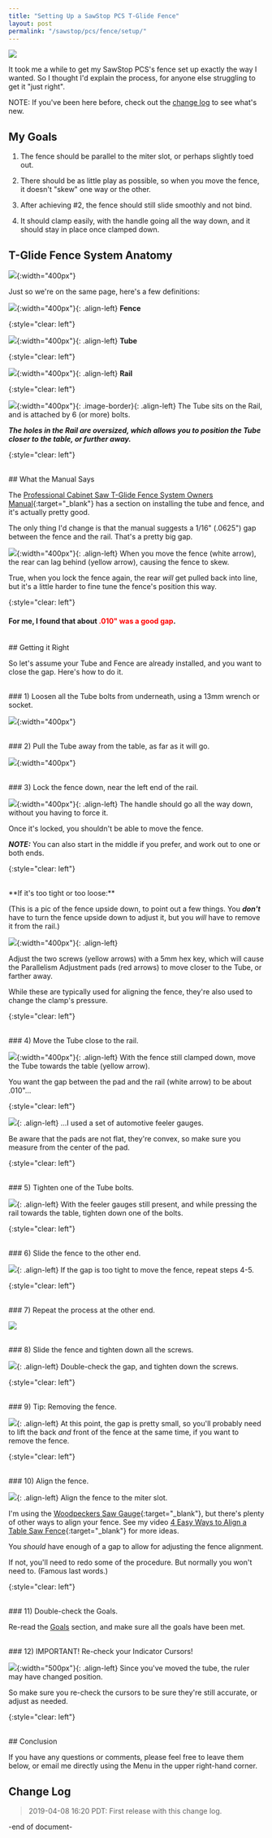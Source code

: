 ```yaml
---
title: "Setting Up a SawStop PCS T-Glide Fence"
layout: post
permalink: "/sawstop/pcs/fence/setup/"
---
```

![](2019-04-08-00.jpg)

It took me a while to get my SawStop PCS's fence set up exactly the way I wanted. So I thought I'd explain the process, for anyone else struggling to get it "just right".

NOTE: If you've been here before, check out the [change log](#change-log) to see what's new.

## My Goals

1. The fence should be parallel to the miter slot, or perhaps slightly toed out.

2. There should be as little play as possible, so when you move the fence, it doesn't "skew" one way or the other.

3. After achieving #2, the fence should still slide smoothly and not bind.

4. It should clamp easily, with the handle going all the way down, and it should stay in place once clamped down.

## T-Glide Fence System Anatomy

![](2019-04-08-01.jpg){:width="400px"}

Just so we're on the same page, here's a few definitions:

![](2019-04-08-02.jpg){:width="400px"}{: .align-left}
**Fence**

{:style="clear: left"}

![](2019-04-08-03.jpg){:width="400px"}{: .align-left}
**Tube**

{:style="clear: left"}

![](2019-04-08-04.jpg){:width="400px"}{: .align-left}
**Rail**

{:style="clear: left"}

![](2019-04-08-05.jpg){:width="400px"}{: .image-border}{: .align-left}
The Tube sits on the Rail, and is attached by 6 (or more) bolts.

***The holes in the Rail are oversized, which allows you to position the Tube closer to the table, or further away.***

{:style="clear: left"}

<br/>
## What the Manual Says

The [Professional Cabinet Saw T-Glide Fence System Owners Manual](https://www.sawstop.com/support/manuals/professional-cabinet-saw/){:target="_blank"} has a section on installing the tube and fence, and it's actually pretty good.

The only thing I'd change is that the manual suggests a 1/16" (.0625") gap between the fence and the rail. That's a pretty big gap.

![](2019-04-08-06.jpg){:width="400px"}{: .align-left}
When you move the fence (white arrow), the rear can lag behind (yellow arrow), causing the fence to skew.

True, when you lock the fence again, the rear *will* get pulled back into line, but it's a little harder to fine tune the fence's position this way.

{:style="clear: left"}

#### For me, I found that about <span style="color:red">.010" was a good gap</span>.

<br/>
## Getting it Right

So let's assume your Tube and Fence are already installed, and you want to close the gap. Here's how to do it.

<br/>
### 1) Loosen all the Tube bolts from underneath, using a 13mm wrench or socket.

![](2019-04-08-08.jpg){:width="400px"}

<br/>
### 2) Pull the Tube away from the table, as far as it will go.

![](2019-04-08-09.jpg){:width="400px"}

<br/>
### 3) Lock the fence down, near the left end of the rail.

![](2019-04-08-07.jpg){:width="400px"}{: .align-left}
The handle should go all the way down, without you having to force it.

Once it's locked, you shouldn't be able to move the fence.

***NOTE:*** You can also start in the middle if you prefer, and work out to one or both ends.

{:style="clear: left"}

<br/>
**If it's too tight or too loose:**

(This is a pic of the fence upside down, to point out a few things. You ***don't*** have to turn the fence upside down to adjust it, but you *will* have to remove it from the rail.)

![](2019-04-08-10.jpg){:width="400px"}{: .align-left}

Adjust the two screws (yellow arrows) with a 5mm hex key, which will cause the Parallelism Adjustment pads (red arrows) to move closer to the Tube, or farther away.

While these are typically used for aligning the fence, they're also used to change the clamp's pressure.

{:style="clear: left"}

<br/>
### 4) Move the Tube close to the rail.

![](2019-04-08-11.jpg){:width="400px"}{: .align-left}
With the fence still clamped down, move the Tube towards the table (yellow arrow).

You want the gap between the pad and the rail (white arrow) to be about .010"...

{:style="clear: left"}

![](2019-04-08-12.jpg){: .align-left}
...I used a set of automotive feeler gauges.

Be aware that the pads are not flat, they're convex, so make sure you measure from the center of the pad.

{:style="clear: left"}

<br/>
### 5) Tighten one of the Tube bolts.

![](2019-04-08-13.jpg){: .align-left}
With the feeler gauges still present, and while pressing the rail towards the table, tighten down one of the bolts.

{:style="clear: left"}

<br/>
### 6) Slide the fence to the other end.

![](2019-04-08-15.jpg){: .align-left}
If the gap is too tight to move the fence, repeat steps 4-5.

{:style="clear: left"}

<br/>
### 7) Repeat the process at the other end.

![](2019-04-08-14.jpg)

<br/>
### 8) Slide the fence and tighten down all the screws.

![](2019-04-08-16.jpg){: .align-left}
Double-check the gap, and tighten down the screws.

{:style="clear: left"}

<br/>
### 9) Tip: Removing the fence.

![](2019-04-08-18.jpg){: .align-left}
At this point, the gap is pretty small, so you'll probably need to lift the back *and* front of the fence at the same time, if you want to remove the fence.

{:style="clear: left"}

<br/>
### 10) Align the fence.

![](2019-04-08-17.jpg){: .align-left}
Align the fence to the miter slot.

I'm using the [Woodpeckers Saw Gauge](http://amzn.to/2HFd0Wc){:target="_blank"}, but there's plenty of other ways to align your fence. See my video [4 Easy Ways to Align a Table Saw Fence](https://youtu.be/01R7796JoQo){:target="_blank"} for more ideas.

You *should* have enough of a gap to allow for adjusting the fence alignment.

If not, you'll need to redo some of the procedure. But normally you won't need to. (Famous last words.)

{:style="clear: left"}

<br/>
### 11) Double-check the Goals.

Re-read the [Goals](#my-goals) section, and make sure all the goals have been met.

<br/>
### 12) IMPORTANT! Re-check your Indicator Cursors!

![](2019-04-08-19.jpg){:width="500px"}{: .align-left}
Since you've moved the tube, the ruler may have changed position.

So make sure you re-check the cursors to be sure they're still accurate, or adjust as needed.

{:style="clear: left"}

<br/>
## Conclusion

If you have any questions or comments, please feel free to leave them below, or email me directly using the Menu in the upper right-hand corner.


## Change Log

> 2019-04-08 16:20 PDT: First release with this change log.

-end of document-